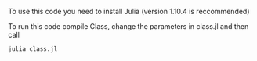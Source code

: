 To use this code you need to install Julia (version 1.10.4 is reccommended)

To run this code compile Class, change the parameters in class.jl and then call

```julia class.jl```
